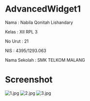 # AdvancedWidget1

Nama : Nabila Qonitah Lishandary

Kelas : XII RPL 3

No Urut : 21

NIS : 4395/1293.063

Nama Sekolah : SMK TELKOM MALANG

# Screenshot

![1.jpg](https://docs.google.com/uc?id=0B7AksMREvbFLaEwwMGFram5MQVE)
![2.jpg](https://docs.google.com/uc?id=0B7AksMREvbFLY09mNlVFek9HLXc)
![3.jpg](https://docs.google.com/uc?id=0B7AksMREvbFLallFaUFhWFRBNmc)

